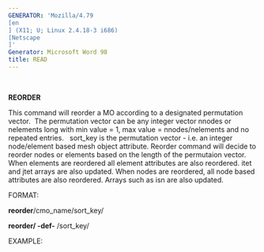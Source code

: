 ```yaml
---
GENERATOR: 'Mozilla/4.79 
[en
] (X11; U; Linux 2.4.18-3 i686) 
[Netscape
]'
Generator: Microsoft Word 98
title: READ
---
```


 

 **REORDER**

  This command will reorder a MO according to a designated permutation
  vector.  The permutation vector can be any integer vector nnodes or
  nelements long with min value = 1, max value = nnodes/nelements and
  no repeated entries.   sort\_key is the permutation vector - i.e. an
  integer node/element based mesh object attribute.
  Reorder command will decide to reorder nodes or elements based on
  the length of the permutaion vector. When elements are reordered all
  element attributes are also reordered. itet and jtet arrays are also
  updated. When nodes are reordered, all node based attributes are
  also reordered. Arrays such as isn are also updated.

 FORMAT:

  **reorder**/cmo\_name/sort\_key/

  **reorder/ -def-** /sort\_key/

 EXAMPLE:

 

